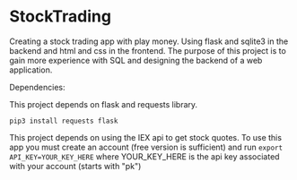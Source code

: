 # StockTrading
Creating a stock trading app with play money. Using flask and sqlite3 in the backend and html and css in the frontend.  The purpose of this project is to gain more experience with SQL and designing the backend of a web application.

Dependencies:

This project depends on flask and requests library.  

```pip3 install requests flask```

This project depends on using the IEX api to get stock quotes.  To use this app you must create an account (free version is sufficient) and run ``` export API_KEY=YOUR_KEY_HERE ```
where YOUR_KEY_HERE is the api key associated with your account (starts with "pk")




